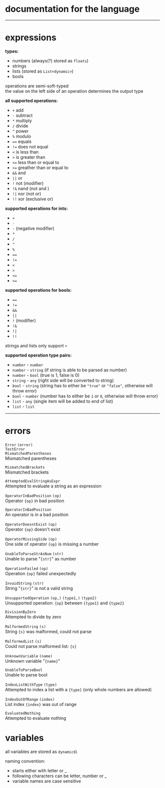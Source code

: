 # documentation for the language
---

# expressions
**types:** 
 - numbers (always(?) stored as `floats`)
 - strings
 - lists (stored as `List<dynamic>`)
 - bools

operations are semi-soft-typed\
the value on the left side of an operation determines the output type

**all supported operations:**
 - `+` add
 - `-` subtract
 - `*` multiply
 - `/` divide
 - `^` power
 - `%` modulo
 - `==` equals
 - `!=` does not equal
 - `<` is less than
 - `>` is greater than
 - `<=` less than or equal to
 - `>=` greather than or equal to
 - `&&` and
 - `||` or
 - `!` not (modifier)
 - `!&` nand (not and )
 - `!|` nor (not or)
 - `!!` xor (exclusive or)

**supported operations for ints:**
 - `+`
 - `-`
 - `-` (negative modifier)
 - `*`
 - `/`
 - `^`
 - `%`
 - `==`
 - `!=`
 - `<`
 - `>`
 - `<=`
 - `>=`

**supported operations for bools:**
 - `==`
 - `!=`
 - `&&`
 - `||`
 - `!` (modifier)
 - `!&`
 - `!|`
 - `!!` 

strings and lists only support `+`

**supported operation type pairs:**
 - `number` - `number`
 - `number` - `string` (if string is able to be parsed as number)
 - `number` - `bool` (true is 1, false is 0)
 - `string` - `any` (right side will be converted to string)
 - `bool` - `string` (string has to either be `"true"` or `"false"`, otherwise will throw error)
 - `bool` - `number` (number has to either be `1` or `0`, otherwise will throw error)
 - `list` - `any` (single item will be added to end of list)
 - `list` - `list`



---
# errors
`Error` `(error)`\
`TestError`\
`MismatchedParentheses`\
Mismatched parentheses

`MismatchedBrackets`\
Mismatched brackets

`AttemptedEvalStringAsExpr`\
Attempted to evaluate a string as an expression

`OperatorInBadPosition` `(op)`\
Operator `{op}` in bad position

`OperatorInBadPosition`\
An operator is in a bad position

`OperatorDoesntExist` `(op)`\
Operator `{op}` doesn't exist

`OperatorMissingSide` `(op)`\
One side of operator `{op}` is missing a number

`UnableToParseStrAsNum` `(str)`\
Unable to parse \"`{str}`\" as number

`OperationFailed` `(op)`\
Operation `{op}` failed unexpectedly

`InvaidString` `(str)`\
String \"`{str}`\" is not a valid string

`UnsupportedOperation` `(op,)` `(type1,)` `(type2)`\
Unsupported operation: `{op}` between `{type1}` and `{type2}`

`DivisionByZero`\
Attempted to divide by zero

`MalformedString` `(s)`\
String `{s}` was malformed, could not parse

`MalformedList` `(s)`\
Could not parse malformed list: `{s}`

`UnknownVariable` `(name)`\
Unknown variable \"`{name}`\"

`UnableToParseBool`\
Unable to parse bool

`IndexListWithType` `(type)`\
Attempted to index a list with a `{type}` (only whole numbers are allowed)

`IndexOutOfRange` `(index)`\
List index `{index}` was out of range

`EvaluatedNothing`\
Attempted to evaluate nothing

# variables
all variables are stored as `dynamic`s\

naming convention:
 - starts either with letter or _
 - following characters can be letter, number or _
 - variable names are case sensitive